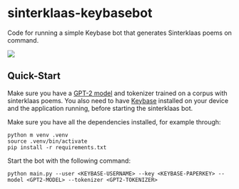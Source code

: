 # sinterklaas-keybasebot
Code for running a simple Keybase bot that generates Sinterklaas poems on command.

![](https://oskarvanderwal.keybase.pub/sinterklaas/Peek%202020-03-13%2013-47__2.gif)

## Quick-Start

Make sure you have a [GPT-2 model](https://huggingface.co/transformers/model_doc/gpt2.html) and tokenizer trained on a corpus with sinterklaas poems. You also need to have [Keybase](keybase.io) installed on your device and the application running, before starting the sinterklaas bot.

Make sure you have all the dependencies installed, for example through:

```
python m venv .venv
source .venv/bin/activate
pip install -r requirements.txt
```

Start the bot with the following command:

```
python main.py --user <KEYBASE-USERNAME> --key <KEYBASE-PAPERKEY> --model <GPT2-MODEL> --tokenizer <GPT2-TOKENIZER>
```
